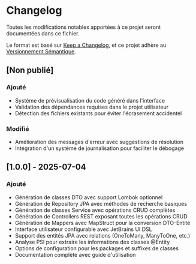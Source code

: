 # Changelog

Toutes les modifications notables apportées à ce projet seront documentées dans ce fichier.

Le format est basé sur [Keep a Changelog](https://keepachangelog.com/fr/1.0.0/),
et ce projet adhère au [Versionnement Sémantique](https://semver.org/lang/fr/).

## [Non publié]
### Ajouté
- Système de prévisualisation du code généré dans l'interface
- Validation des dépendances requises dans le projet utilisateur
- Détection des fichiers existants pour éviter l'écrasement accidentel

### Modifié
- Amélioration des messages d'erreur avec suggestions de résolution
- Intégration d'un système de journalisation pour faciliter le débogage

## [1.0.0] - 2025-07-04
### Ajouté
- Génération de classes DTO avec support Lombok optionnel
- Génération de Repository JPA avec méthodes de recherche basiques
- Génération de classes Service avec opérations CRUD complètes
- Génération de Controllers REST exposant toutes les opérations CRUD
- Génération de Mappers avec MapStruct pour la conversion DTO-Entité
- Interface utilisateur configurable avec JetBrains UI DSL
- Support des entités JPA avec relations (OneToMany, ManyToOne, etc.)
- Analyse PSI pour extraire les informations des classes @Entity
- Options de configuration pour les packages et suffixes de classes
- Documentation complète avec guide d'utilisation

